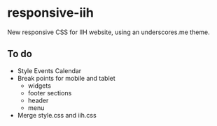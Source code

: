 # responsive-iih
New responsive CSS for IIH website, using an underscores.me theme.

## To do
* Style Events Calendar
* Break points for mobile and tablet
    * widgets
    * footer sections
    * header
    * menu
* Merge style.css and iih.css
